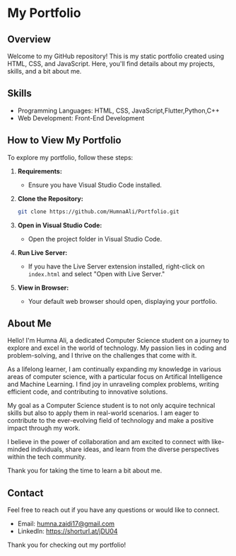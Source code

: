 # My Portfolio

## Overview

Welcome to my GitHub repository! This is my static portfolio created using HTML, CSS, and JavaScript. Here, you'll find details about my projects, skills, and a bit about me.

## Skills

- Programming Languages: HTML, CSS, JavaScript,Flutter,Python,C++
- Web Development: Front-End Development

## How to View My Portfolio

To explore my portfolio, follow these steps:

1. **Requirements:**
   - Ensure you have Visual Studio Code installed.

2. **Clone the Repository:**
   ```bash
   git clone https://github.com/HumnaAli/Portfolio.git

3. **Open in Visual Studio Code:**
   - Open the project folder in Visual Studio Code.

4. **Run Live Server:**
   - If you have the Live Server extension installed, right-click on `index.html` and select "Open with Live Server."

5. **View in Browser:**
   - Your default web browser should open, displaying your portfolio.

  ## About Me

Hello! I'm Humna Ali, a dedicated Computer Science student on a journey to explore and excel in the world of technology. My passion lies in coding and problem-solving, and I thrive on the challenges that come with it.

As a lifelong learner, I am continually expanding my knowledge in various areas of computer science, with a particular focus on Artifical Intelligence and Machine Learning. I find joy in unraveling complex problems, writing efficient code, and contributing to innovative solutions.

My goal as a Computer Science student is to not only acquire technical skills but also to apply them in real-world scenarios. I am eager to contribute to the ever-evolving field of technology and make a positive impact through my work.

I believe in the power of collaboration and am excited to connect with like-minded individuals, share ideas, and learn from the diverse perspectives within the tech community.

Thank you for taking the time to learn a bit about me. 
   ## Contact

Feel free to reach out if you have any questions or would like to connect.

- Email: humna.zaidi17@gmail.com
- LinkedIn:  https://shorturl.at/jDU04

Thank you for checking out my portfolio!

